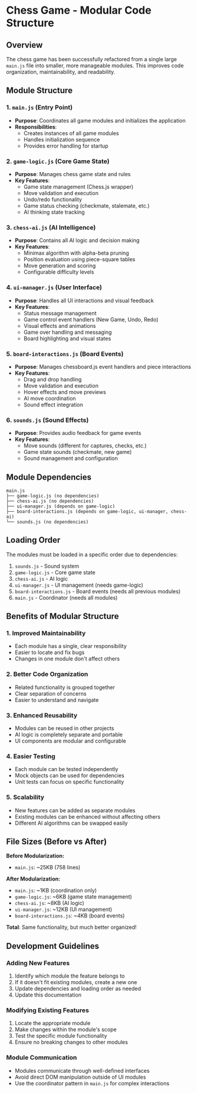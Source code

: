 # Chess Game - Modular Code Structure

## Overview

The chess game has been successfully refactored from a single large `main.js` file into smaller, more manageable modules. This improves code organization, maintainability, and readability.

## Module Structure

### 1. `main.js` (Entry Point)

- **Purpose**: Coordinates all game modules and initializes the application
- **Responsibilities**:
  - Creates instances of all game modules
  - Handles initialization sequence
  - Provides error handling for startup

### 2. `game-logic.js` (Core Game State)

- **Purpose**: Manages chess game state and rules
- **Key Features**:
  - Game state management (Chess.js wrapper)
  - Move validation and execution
  - Undo/redo functionality
  - Game status checking (checkmate, stalemate, etc.)
  - AI thinking state tracking

### 3. `chess-ai.js` (AI Intelligence)

- **Purpose**: Contains all AI logic and decision making
- **Key Features**:
  - Minimax algorithm with alpha-beta pruning
  - Position evaluation using piece-square tables
  - Move generation and scoring
  - Configurable difficulty levels

### 4. `ui-manager.js` (User Interface)

- **Purpose**: Handles all UI interactions and visual feedback
- **Key Features**:
  - Status message management
  - Game control event handlers (New Game, Undo, Redo)
  - Visual effects and animations
  - Game over handling and messaging
  - Board highlighting and visual states

### 5. `board-interactions.js` (Board Events)

- **Purpose**: Manages chessboard.js event handlers and piece interactions
- **Key Features**:
  - Drag and drop handling
  - Move validation and execution
  - Hover effects and move previews
  - AI move coordination
  - Sound effect integration

### 6. `sounds.js` (Sound Effects)

- **Purpose**: Provides audio feedback for game events
- **Key Features**:
  - Move sounds (different for captures, checks, etc.)
  - Game state sounds (checkmate, new game)
  - Sound management and configuration

## Module Dependencies

```
main.js
├── game-logic.js (no dependencies)
├── chess-ai.js (no dependencies)
├── ui-manager.js (depends on game-logic)
├── board-interactions.js (depends on game-logic, ui-manager, chess-ai)
└── sounds.js (no dependencies)
```

## Loading Order

The modules must be loaded in a specific order due to dependencies:

1. `sounds.js` - Sound system
2. `game-logic.js` - Core game state
3. `chess-ai.js` - AI logic
4. `ui-manager.js` - UI management (needs game-logic)
5. `board-interactions.js` - Board events (needs all previous modules)
6. `main.js` - Coordinator (needs all modules)

## Benefits of Modular Structure

### 1. **Improved Maintainability**

- Each module has a single, clear responsibility
- Easier to locate and fix bugs
- Changes in one module don't affect others

### 2. **Better Code Organization**

- Related functionality is grouped together
- Clear separation of concerns
- Easier to understand and navigate

### 3. **Enhanced Reusability**

- Modules can be reused in other projects
- AI logic is completely separate and portable
- UI components are modular and configurable

### 4. **Easier Testing**

- Each module can be tested independently
- Mock objects can be used for dependencies
- Unit tests can focus on specific functionality

### 5. **Scalability**

- New features can be added as separate modules
- Existing modules can be enhanced without affecting others
- Different AI algorithms can be swapped easily

## File Sizes (Before vs After)

**Before Modularization:**

- `main.js`: ~25KB (758 lines)

**After Modularization:**

- `main.js`: ~1KB (coordination only)
- `game-logic.js`: ~6KB (game state management)
- `chess-ai.js`: ~8KB (AI logic)
- `ui-manager.js`: ~12KB (UI management)
- `board-interactions.js`: ~4KB (board events)

**Total**: Same functionality, but much better organized!

## Development Guidelines

### Adding New Features

1. Identify which module the feature belongs to
2. If it doesn't fit existing modules, create a new one
3. Update dependencies and loading order as needed
4. Update this documentation

### Modifying Existing Features

1. Locate the appropriate module
2. Make changes within the module's scope
3. Test the specific module functionality
4. Ensure no breaking changes to other modules

### Module Communication

- Modules communicate through well-defined interfaces
- Avoid direct DOM manipulation outside of UI modules
- Use the coordinator pattern in `main.js` for complex interactions
